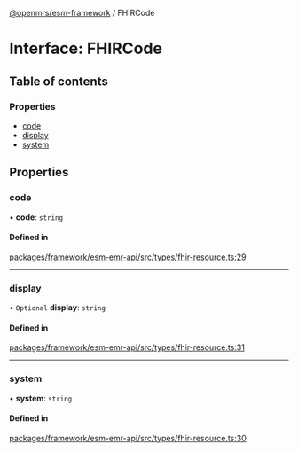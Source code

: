 [@openmrs/esm-framework](../API.md) / FHIRCode

# Interface: FHIRCode

## Table of contents

### Properties

- [code](FHIRCode.md#code)
- [display](FHIRCode.md#display)
- [system](FHIRCode.md#system)

## Properties

### code

• **code**: `string`

#### Defined in

[packages/framework/esm-emr-api/src/types/fhir-resource.ts:29](https://github.com/openmrs/openmrs-esm-core/blob/main/packages/framework/esm-emr-api/src/types/fhir-resource.ts#L29)

___

### display

• `Optional` **display**: `string`

#### Defined in

[packages/framework/esm-emr-api/src/types/fhir-resource.ts:31](https://github.com/openmrs/openmrs-esm-core/blob/main/packages/framework/esm-emr-api/src/types/fhir-resource.ts#L31)

___

### system

• **system**: `string`

#### Defined in

[packages/framework/esm-emr-api/src/types/fhir-resource.ts:30](https://github.com/openmrs/openmrs-esm-core/blob/main/packages/framework/esm-emr-api/src/types/fhir-resource.ts#L30)
